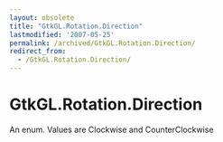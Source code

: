 ```yaml
---
layout: obsolete
title: "GtkGL.Rotation.Direction"
lastmodified: '2007-05-25'
permalink: /archived/GtkGL.Rotation.Direction/
redirect_from:
  - /GtkGL.Rotation.Direction/
---
```


GtkGL.Rotation.Direction
========================

An enum. Values are Clockwise and CounterClockwise

